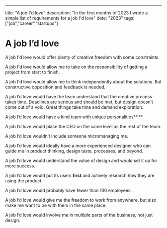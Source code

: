 ---
title: "A job I'd love"
description: "In the first months of 2023 I wrote a simple list of requirements for a job I'd love"
date: "2023"
tags: ["job","career","startups"]

# A job I’d love

A job I'd love would offer plenty of creative freedom with some constraints.

A job I'd love would allow me to take on the responsibility of getting a project from start to finish.

A job I'd love would allow me to think independently about the solutions. But constructive opposition and feedback is needed.

A job I’d love would have the team understand that the creative process takes time. Deadlines are serious and should be met, but design doesn’t come out of a void. Great things take time and demand exploration.

A job I’d love would have a kind team with unique personalities**.**

A job I’d love would place the CEO on the same level as the rest of the team.

A job I’d love wouldn’t include someone micromanaging me.

A job I’d love would ideally have a more experienced designer who can guide me in product thinking, design taste, processes, and beyond.

A job I’d love would understand the value of design and would set it up for more success.

A job I’d love would put its users **first** and actively research how they are using the product.

A job I’d love would probably have fewer than 100 employees.

A job I’d love would give me the freedom to work from anywhere, but also make me want to be with them in the same place.

A job I’d love would involve me in multiple parts of the business, not just design.
